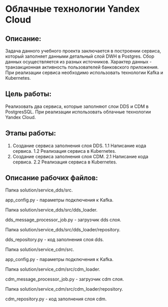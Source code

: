 # Облачные технологии Yandex Cloud

## Описание:

Задача данного учебного проекта заключается в построении сервиса, который заполняет данными детальный слой DWH в Postgres. Сбор данных осуществляется из разных источников. Характер данных - транзакционная активность пользователей банковского приложения. При реализации сервиса необходимо использовать технологии Kafka и Kubernetes.

## Цель работы:

Реализовать два сервиса, которые заполняют слои DDS и CDM в PostgresSQL. При реализации использовать облачные технологии Yandex Cloud.

## Этапы работы: 

1. Создание сервиса заполнения слоя DDS.
   1.1 Написание кода сервиса.
   1.2 Реализация сервиса в Kubernetes.
2. Создание сервиса заполнения слоя CDM.
   2.1 Написание кода сервиса.
   2.2 Реализация сервиса в Kubernetes.

## Описание рабочих файлов:

Папка solution/service_dds/src. 

app_config.py - параметры подключения к Kafka.

Папка solution/service_dds/src/dds_loader.

dds_message_processor_job.py - загрузчик dds слоя.

Папка solution/service_dds/src/dds_loader/repository.

dds_repository.py - код заполнения слоя dds.


Папка solution/service_cdm/src. 

app_config.py - параметры подключения к Kafka.

Папка solution/service_cdm/src/cdm_loader.

cdm_message_processor_job.py - загрузчик cdm слоя.

Папка solution/service_cdm/src/cdm_loader/repository.

cdm_repository.py - код заполнения слоя cdm.

